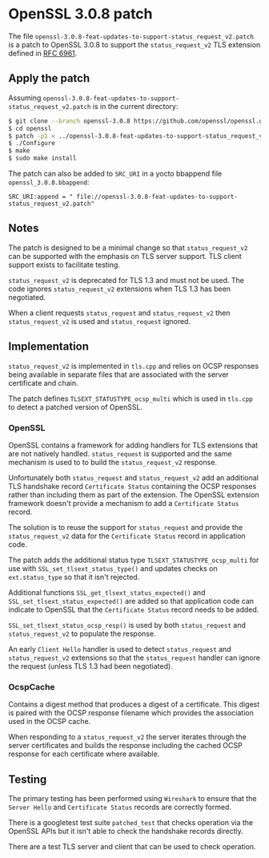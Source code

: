 # OpenSSL 3.0.8 patch

The file `openssl-3.0.8-feat-updates-to-support-status_request_v2.patch` is a
patch to OpenSSL 3.0.8 to support the `status_request_v2` TLS extension defined
in [RFC 6961](https://datatracker.ietf.org/doc/html/rfc6961).

## Apply the patch

Assuming `openssl-3.0.8-feat-updates-to-support-status_request_v2.patch` is in
the current directory:

```sh
$ git clone --branch openssl-3.0.8 https://github.com/openssl/openssl.git
$ cd openssl
$ patch -p1 < ../openssl-3.0.8-feat-updates-to-support-status_request_v2.patch
$ ./Configure
$ make
$ sudo make install
```

The patch can also be added to `SRC_URI` in a yocto bbappend file
`openssl_3.0.8.bbappend`:

```bitbake
SRC_URI:append = " file://openssl-3.0.8-feat-updates-to-support-status_request_v2.patch"
```

## Notes

The patch is designed to be a minimal change so that `status_request_v2` can be
supported with the emphasis on TLS server support. TLS client support exists to
facilitate testing.

`status_request_v2` is deprecated for TLS 1.3 and must not be used. The code
ignores `status_request_v2` extensions when TLS 1.3 has been negotiated.

When a client requests `status_request` and `status_request_v2` then
`status_request_v2` is used and `status_request` ignored.

## Implementation

`status_request_v2` is implemented in `tls.cpp` and relies on OCSP responses
being available in separate files that are associated with the server
certificate and chain.

The patch defines `TLSEXT_STATUSTYPE_ocsp_multi` which is used in `tls.cpp` to
detect a patched version of OpenSSL.

### OpenSSL

OpenSSL contains a framework for adding handlers for TLS extensions that are not
natively handled. `status_request` is supported and the same mechanism is used
to to build the `status_request_v2` response.

Unfortunately both `status_request` and `status_request_v2` add an additional
TLS handshake record `Certificate Status` containing the OCSP responses rather
than including them as part of the extension. The OpenSSL extension framework
doesn't provide a mechanism to add a `Certificate Status` record.

The solution is to reuse the support for `status_request` and provide the
`status_request_v2` data for the `Certificate Status` record in application
code.

The patch adds the additional status type `TLSEXT_STATUSTYPE_ocsp_multi` for use
with `SSL_set_tlsext_status_type()` and updates checks on `ext.status_type` so
that it isn't rejected.

Additional functions `SSL_get_tlsext_status_expected()` and
`SSL_set_tlsext_status_expected()` are added so that application code can
indicate to OpenSSL that the `Certificate Status` record needs to be added.

`SSL_set_tlsext_status_ocsp_resp()` is used by both `status_request` and
`status_request_v2` to populate the response.

An early `Client Hello` handler is used to detect `status_request` and
`status_request_v2` extensions so that the `status_request` handler can ignore
the request (unless TLS 1.3 had been negotiated).

### OcspCache

Contains a digest method that produces a digest of a certificate. This digest
is paired with the OCSP response filename which provides the association used
in the OCSP cache.

When responding to a `status_request_v2` the server iterates through the server
certificates and builds the response including the cached OCSP response for each
certificate where available.

## Testing

The primary testing has been performed using `Wireshark` to ensure that the
`Server Hello` and `Certificate Status` records are correctly formed.

There is a googletest test suite `patched_test` that checks operation via the
OpenSSL APIs but it isn't able to check the handshake records directly.

There are a test TLS server and client that can be used to check operation.
